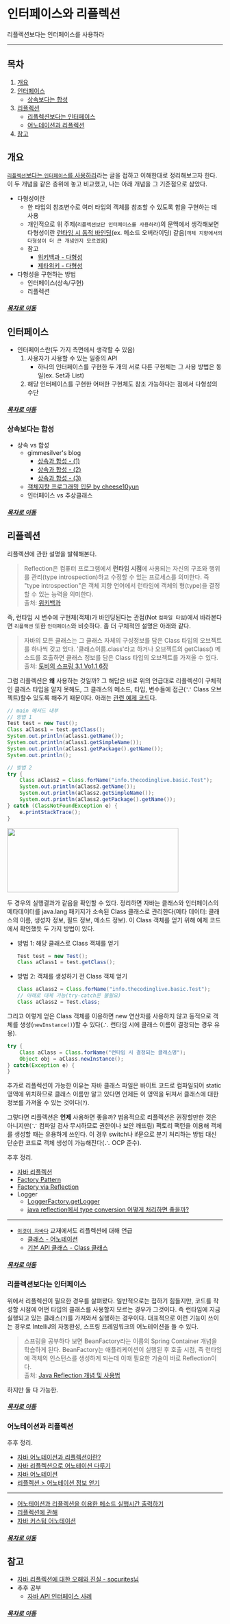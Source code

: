 인터페이스와 리플렉션
=====
리플렉션보다는 인터페이스를 사용하라
- - -
## 목차
1. [개요](#개요)
2. [인터페이스](#인터페이스)
	* [상속보다는 합성](#상속보다는-합성)
3. [리플렉션](#리플렉션)
	* [리플렉션보다는 인터페이스](#리플렉션보다는-인터페이스)
	* [어노테이션과 리플렉션](#어노테이션과-리플렉션)
4. [참고](#참고)

## 개요
[`리플렉션`보다는 `인터페이스`를 사용하라](https://jaehun2841.github.io/2019/03/03/effective-java-item65/#%EC%84%9C%EB%A1%A0)라는 글을 접하고 이해한대로 정리해보고자 한다. 이 두 개념을 같은 층위에 놓고 비교했고, 나는 아래 개념을 그 기준점으로 삼았다.  

* 다형성이란
	* 한 타입의 참조변수로 여러 타입의 객체를 참조할 수 있도록 함을 구현하는 데 사용
	* 개인적으로 위 주제(`리플렉션보단 인터페이스를 사용하라`)의 문맥에서 생각해보면 다형성이란 [런타임 시 동적 바인딩](https://github.com/nara1030/ThisIsJava/blob/master/docs/etc/dynamic_loading.md)(ex. 메소드 오버라이딩) 같음(`객체 지향에서의 다형성이 더 큰 개념인지 모르겠음`)
	* 참고
		* [위키백과 - 다형성](https://ko.wikipedia.org/wiki/%EB%8B%A4%ED%98%95%EC%84%B1_(%EC%BB%B4%ED%93%A8%ED%84%B0_%EA%B3%BC%ED%95%99))
		* [제타위키 - 다형성](https://zetawiki.com/wiki/%EB%8B%A4%ED%98%95%EC%84%B1)
* 다형성을 구현하는 방법
	* 인터페이스(상속/구현)
	* 리플렉션

##### [목차로 이동](#목차)
	
## 인터페이스
* 인터페이스란(두 가지 측면에서 생각할 수 있음)
	1. 사용자가 사용할 수 있는 일종의 API
		* 하나의 인터페이스를 구현한 두 개의 서로 다른 구현체는 그 사용 방법은 동일(ex. Set과 List)
	2. 해당 인터페이스를 구현한 어떠한 구현체도 참조 가능하다는 점에서 다형성의 수단

##### [목차로 이동](#목차)

### 상속보다는 합성
* 상속 vs 합성
	* gimmesilver's blog
		* [상속과 합성 - (1)](http://agbird.egloos.com/615107)
		* [상속과 합성 - (2)](http://agbird.egloos.com/615166)
		* [상속과 합성 - (3)](http://agbird.egloos.com/615237)
	* [객체지향 프로그래밍 입문 by cheese10yun](https://github.com/cheese10yun/TIL/blob/master/OOP/%EA%B0%9D%EC%B2%B4-%EC%A7%80%ED%96%A5-%ED%94%84%EB%A1%9C%EA%B7%B8%EB%9E%98%EB%B0%8D-%EC%9E%85%EB%AC%B8.md)
	* 인터페이스 vs 추상클래스
	
##### [목차로 이동](#목차)
	
## 리플렉션
리플렉션에 관한 설명을 발췌해본다.

> Reflection은 컴퓨터 프로그램에서 **런타임 시점**에 사용되는 자신의 구조와 행위를 관리(type introspection)하고 수정할 수 있는 프로세스를 의미한다. 즉 "type introspection"은 객체 지향 언어에서 런타임에 객체의 형(type)을 결정할 수 있는 능력을 의미한다.  
> 출처: [위키백과](https://ko.wikipedia.org/wiki/%EB%B0%98%EC%98%81_(%EC%BB%B4%ED%93%A8%ED%84%B0_%EA%B3%BC%ED%95%99))

즉, 런타임 시 변수에 구현체(객체)가 바인딩된다는 관점(Not `컴파일 타임`)에서 바라본다면 `리플랙션` 또한 `인터페이스`와 비슷하다. 좀 더 구체적인 설명은 아래와 같다.

> 자바의 모든 클래스는 그 클래스 자체의 구성정보를 담은 Class 타입의 오브젝트를 하나씩 갖고 있다. '클래스이름.class'라고 하거나 오브젝트의 getClass() 메소드를 호출하면 클래스 정보를 담은 Class 타입의 오브젝트를 가져올 수 있다.  
> 출처: [토비의 스프링 3.1 Vo1.1 6장](https://countryxide.tistory.com/75)

그럼 리플렉션은 **왜** 사용하는 것일까? 그 해답은 바로 위의 언급대로 리플렉션이 구체적인 클래스 타입을 알지 못해도, 그 클래스의 메소드, 타입, 변수들에 접근(∵ Class 오브젝트)할수 있도록 해주기 때문이다. 아래는 [관련 예제 코드](https://cornswrold.tistory.com/352)다.

```java
// main 메서드 내부
// 방법 1
Test test = new Test();
Class aClass1 = test.getClass();
System.out.println(aClass1.getName());
System.out.println(aClass1.getSimpleName());
System.out.println(aClass1.getPackage().getName());
System.out.println();

// 방법 2
try {
	Class aClass2 = Class.forName("info.thecodinglive.basic.Test");
	System.out.println(aClass2.getName());
	System.out.println(aClass2.getSimpleName());
	System.out.println(aClass2.getPackage().getName());
} catch (ClassNotFoundException e) {
	e.printStackTrace();
}
```

<img src="../../img/reflection_1.png" width="400" height="150"></br>

두 경우의 실행결과가 같음을 확인할 수 있다. 정리하면 자바는 클래스와 인터페이스의 메타데이터를 java.lang 패키지가 소속된 Class 클래스로 관리한다(메타 데이터: 클래스의 이름, 생성자 정보, 필드 정보, 메소드 정보). 이 Class 객체를 얻기 위해 예제 코드에서 확인했듯 두 가지 방법이 있다.

* 방법 1: 해당 클래스로 Class 객체를 얻기  
	```java
	Test test = new Test();
	Class aClass1 = test.getClass();
	```
* 방법 2: 객체를 생성하기 전 Class 객체 얻기  
	```java
	Class aClass2 = Class.forName("info.thecodinglive.basic.Test");
	// 아래로 대체 가능(try-catch문 불필요)
	Class aClass2 = Test.class;
	```

그리고 이렇게 얻은 Class 객체를 이용하면 new 연산자를 사용하지 않고 동적으로 객체를 생성(`newInstance()`)할 수 있다(∴ 런타임 시에 클래스 이름이 결정되는 경우 유용).

```java
try {
	Class aClass = Class.forName("런타임 시 결정되는 클래스명");
	Object obj = aClass.newInstance();
} catch(Exception e) {
}
```

추가로 리플렉션이 가능한 이유는 자바 클래스 파일은 바이트 코드로 컴파일되어 static 영역에 위치하므로 클래스 이름만 알고 있다면 언제든 이 영역을 뒤져서 클래스에 대한 정보를 가져올 수 있는 것이다(`?`).

그렇다면 리플렉션은 **언제** 사용하면 좋을까? 범용적으로 리플렉션은 권장할만한 것은 아니지만(∵ 컴파일 검사 무시하므로 권한이나 보안 깨뜨림) 팩토리 팩턴을 이용해 객체를 생성할 때는 유용하게 쓰인다. 이 경우 switch나 if문으로 분기 처리하는 방법 대신 단순한 코드로 객체 생성이 가능해진다(∴ OCP 준수).

추후 정리.

* [자바 리플렉션](https://noritersand.github.io/java/2013/12/05/java-%EC%9E%90%EB%B0%94-%EB%A6%AC%ED%94%8C%EB%A0%89%EC%85%98-reflection/)
* [Factory Pattern](https://www.oodesign.com/factory-pattern.html)
* [Factory via Reflection](http://technojeeves.com/index.php/65-java-factory-via-reflection-and-properties)
* Logger
	* [LoggerFactory.getLogger](https://stackoverflow.com/questions/33779127/loggerfactory-getloggerclassname-class-vs-loggerfactory-getloggerthis-getclas)
	* [java reflection에서 type conversion 어떻게 처리하면 좋을까?](https://www.slipp.net/questions/85)

- - -
* [`이것이 자바다`](https://github.com/nara1030/ThisIsJava) 교재에서도 리플렉션에 대해 언급
	* [클래스 - 어노테이션](https://github.com/nara1030/ThisIsJava/blob/master/docs/%ED%81%B4%EB%9E%98%EC%8A%A4.md)
	* [기본 API 클래스 - Class 클래스](https://github.com/nara1030/ThisIsJava/blob/master/docs/%EA%B8%B0%EB%B3%B8%20API%20%ED%81%B4%EB%9E%98%EC%8A%A4.md)

##### [목차로 이동](#목차)

### 리플렉션보다는 인터페이스
위에서 리플렉션이 필요한 경우를 살펴봤다. 일반적으로는 접하기 힘들지만, 코드를 작성할 시점에 어떤 타입의 클래스를 사용할지 모르는 경우가 그것이다. 즉 런타임에 지금 실행되고 있는 클래스(`?`)를 가져와서 실행하는 경우이다. 대표적으로 이런 기능이 쓰이는 경우로 IntelliJ의 자동완성, 스프링 프레임워크의 어노테이션을 들 수 있다.

> 스프링을 공부하다 보면 BeanFactory라는 이름의 Spring Container 개념을 학습하게 된다. BeanFactory는 애플리케이션이 실행된 후 호출 시점, 즉 런타임에 객체의 인스턴스를 생성하게 되는데 이때 필요한 기술이 바로 Reflection이다.  
> 출처: [Java Reflection 개념 및 사용법](https://gyrfalcon.tistory.com/entry/Java-Reflection)

하지만 둘 다 가능한.

##### [목차로 이동](#목차)

### 어노테이션과 리플렉션
추후 정리.

* [자바 어노테이션과 리플렉션이란?](https://qssdev.tistory.com/27)
* [자바 리플렉션으로 어노테이션 다루기](https://hamait.tistory.com/317)
* [자바 어노테이션](https://jdm.kr/blog/216)
* [리플렉션 > 어노테이션 정보 얻기](https://m.blog.naver.com/PostView.nhn?blogId=javaking75&logNo=220727816394&proxyReferer=https%3A%2F%2Fwww.google.com%2F)

- - -

* [어노테이션과 리플렉션을 이용한 메소드 실행시간 출력하기](https://118k.tistory.com/106)
* [리플렉션에 관해](https://orangejang.tistory.com/23)
* [자바 커스텀 어노테이션](https://medium.com/@ggikko/java-%EC%BB%A4%EC%8A%A4%ED%85%80-annotation-436253f395ad)

##### [목차로 이동](#목차)

## 참고
* [자바 리플렉션에 대한 오해와 진실 - socurites님](java_reflection_by_socurites.pdf)
* 추후 공부
	* [자바 API 인터페이스 사례](https://github.com/nara1030/spring-basic/blob/master/book/oop_for_spring_jmkim/ch_3.md#%EC%83%81%EC%86%8D%EA%B3%BC-%EC%9D%B8%ED%84%B0%ED%8E%98%EC%9D%B4%EC%8A%A4)

##### [목차로 이동](#목차)